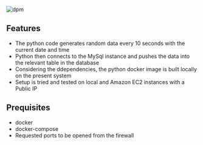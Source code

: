 ![dpm](./pictures/dpm.png)

## Features

- The python code generates random data every 10 seconds with the current date and time
- Python then connects to the MySql instance and pushes the data into the relevant table in the database
- Considering the ddependencies, the python docker image is built locally on the present system
- Setup is tried and tested on local and Amazon EC2 instances with a Public IP
 
## Prequisites

- docker 
- docker-compose
- Requested ports to be opened from the firewall
